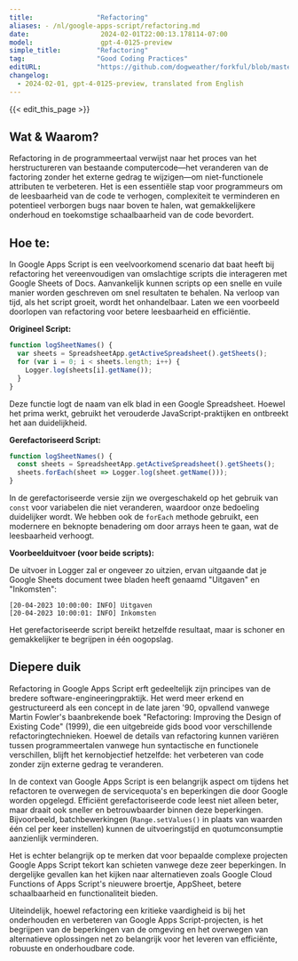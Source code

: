 ```yaml
---
title:                "Refactoring"
aliases: - /nl/google-apps-script/refactoring.md
date:                  2024-02-01T22:00:13.178114-07:00
model:                 gpt-4-0125-preview
simple_title:         "Refactoring"
tag:                  "Good Coding Practices"
editURL:              "https://github.com/dogweather/forkful/blob/master/content/nl/google-apps-script/refactoring.md"
changelog:
  - 2024-02-01, gpt-4-0125-preview, translated from English
---
```


{{< edit_this_page >}}

## Wat & Waarom?

Refactoring in de programmeertaal verwijst naar het proces van het herstructureren van bestaande computercode—het veranderen van de factoring zonder het externe gedrag te wijzigen—om niet-functionele attributen te verbeteren. Het is een essentiële stap voor programmeurs om de leesbaarheid van de code te verhogen, complexiteit te verminderen en potentieel verborgen bugs naar boven te halen, wat gemakkelijkere onderhoud en toekomstige schaalbaarheid van de code bevordert.

## Hoe te:

In Google Apps Script is een veelvoorkomend scenario dat baat heeft bij refactoring het vereenvoudigen van omslachtige scripts die interageren met Google Sheets of Docs. Aanvankelijk kunnen scripts op een snelle en vuile manier worden geschreven om snel resultaten te behalen. Na verloop van tijd, als het script groeit, wordt het onhandelbaar. Laten we een voorbeeld doorlopen van refactoring voor betere leesbaarheid en efficiëntie.

**Origineel Script:**

```javascript
function logSheetNames() {
  var sheets = SpreadsheetApp.getActiveSpreadsheet().getSheets();
  for (var i = 0; i < sheets.length; i++) {
    Logger.log(sheets[i].getName());
  }
}
```

Deze functie logt de naam van elk blad in een Google Spreadsheet. Hoewel het prima werkt, gebruikt het verouderde JavaScript-praktijken en ontbreekt het aan duidelijkheid.

**Gerefactoriseerd Script:**

```javascript
function logSheetNames() {
  const sheets = SpreadsheetApp.getActiveSpreadsheet().getSheets();
  sheets.forEach(sheet => Logger.log(sheet.getName()));
}
```

In de gerefactoriseerde versie zijn we overgeschakeld op het gebruik van `const` voor variabelen die niet veranderen, waardoor onze bedoeling duidelijker wordt. We hebben ook de `forEach` methode gebruikt, een modernere en beknopte benadering om door arrays heen te gaan, wat de leesbaarheid verhoogt.

**Voorbeelduitvoer (voor beide scripts):**

De uitvoer in Logger zal er ongeveer zo uitzien, ervan uitgaande dat je Google Sheets document twee bladen heeft genaamd "Uitgaven" en "Inkomsten":

```
[20-04-2023 10:00:00: INFO] Uitgaven
[20-04-2023 10:00:01: INFO] Inkomsten
```

Het gerefactoriseerde script bereikt hetzelfde resultaat, maar is schoner en gemakkelijker te begrijpen in één oogopslag.

## Diepere duik

Refactoring in Google Apps Script erft gedeeltelijk zijn principes van de bredere software-engineeringpraktijk. Het werd meer erkend en gestructureerd als een concept in de late jaren '90, opvallend vanwege Martin Fowler's baanbrekende boek "Refactoring: Improving the Design of Existing Code" (1999), die een uitgebreide gids bood voor verschillende refactoringtechnieken. Hoewel de details van refactoring kunnen variëren tussen programmeertalen vanwege hun syntactische en functionele verschillen, blijft het kernobjectief hetzelfde: het verbeteren van code zonder zijn externe gedrag te veranderen.

In de context van Google Apps Script is een belangrijk aspect om tijdens het refactoren te overwegen de servicequota's en beperkingen die door Google worden opgelegd. Efficiënt gerefactoriseerde code leest niet alleen beter, maar draait ook sneller en betrouwbaarder binnen deze beperkingen. Bijvoorbeeld, batchbewerkingen (`Range.setValues()` in plaats van waarden één cel per keer instellen) kunnen de uitvoeringstijd en quotumconsumptie aanzienlijk verminderen.

Het is echter belangrijk op te merken dat voor bepaalde complexe projecten Google Apps Script tekort kan schieten vanwege deze zeer beperkingen. In dergelijke gevallen kan het kijken naar alternatieven zoals Google Cloud Functions of Apps Script's nieuwere broertje, AppSheet, betere schaalbaarheid en functionaliteit bieden.

Uiteindelijk, hoewel refactoring een kritieke vaardigheid is bij het onderhouden en verbeteren van Google Apps Script-projecten, is het begrijpen van de beperkingen van de omgeving en het overwegen van alternatieve oplossingen net zo belangrijk voor het leveren van efficiënte, robuuste en onderhoudbare code.
